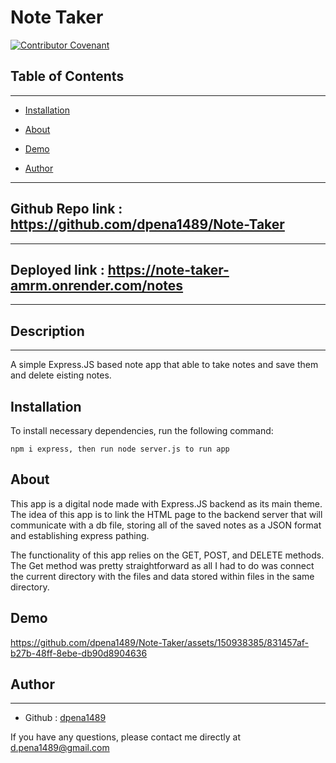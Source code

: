 
# Note Taker

[![Contributor Covenant](https://img.shields.io/badge/Contributor%20Covenant-v2.0%20adopted-ff69b4.svg)](code_of_conduct.md) 

## Table of Contents 
------

* [Installation](#installation)

* [About](#about)

* [Demo](#demo)

* [Author](#author)

------
## Github Repo link : https://github.com/dpena1489/Note-Taker

------

## Deployed link : https://note-taker-amrm.onrender.com/notes
------

## Description
------

A simple Express.JS based note app that able to take notes and save them and delete eisting notes. 

## Installation

To install necessary dependencies, run the following command:

```
npm i express, then run node server.js to run app

```


## About

This app is a  digital node made with Express.JS backend as its main theme. The idea of this app is to link the HTML page to the backend server that will communicate with a db file, storing all of the saved notes as a JSON format and establishing express pathing.

The functionality of this app relies on the GET, POST, and DELETE methods. The Get method was pretty straightforward as all I had to do was connect the current directory with the files and data stored within files in the same directory.




## Demo



https://github.com/dpena1489/Note-Taker/assets/150938385/831457af-b27b-48ff-8ebe-db90d8904636



## Author
------



* Github : [dpena1489](https://github.com/dpena1489)

If you have any questions, please contact me directly at d.pena1489@gmail.com
